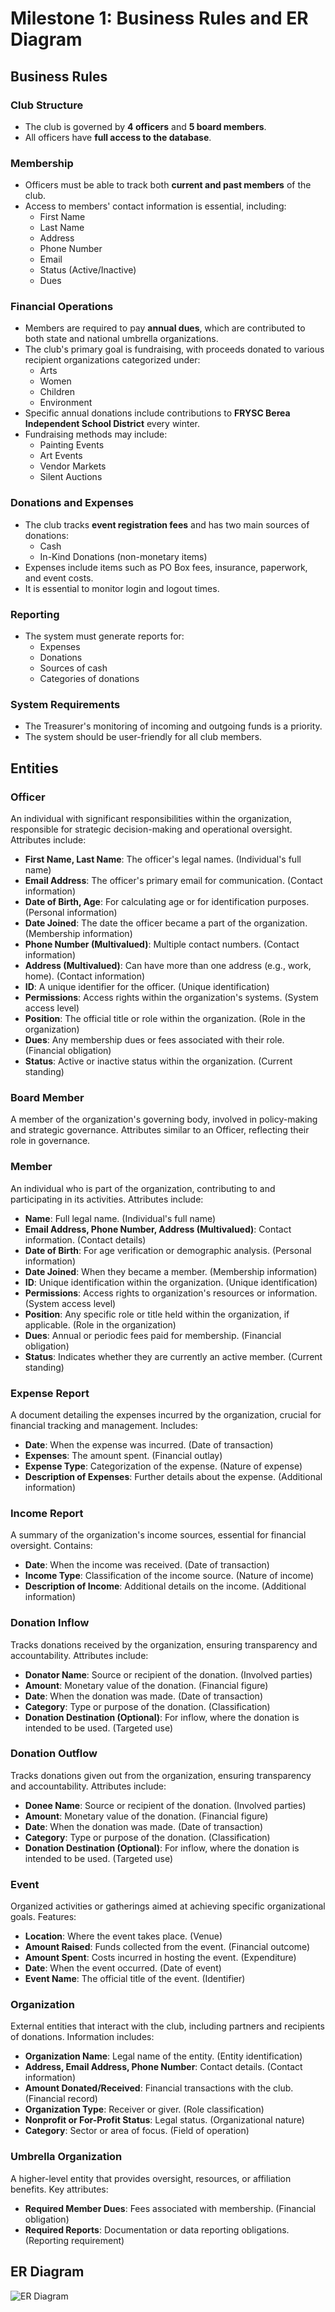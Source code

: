 # Milestone 1: Business Rules and ER Diagram

## Business Rules

### Club Structure
- The club is governed by **4 officers** and **5 board members**.
- All officers have **full access to the database**.

### Membership
- Officers must be able to track both **current and past members** of the club.
- Access to members' contact information is essential, including:
  - First Name
  - Last Name
  - Address
  - Phone Number
  - Email
  - Status (Active/Inactive)
  - Dues

### Financial Operations
- Members are required to pay **annual dues**, which are contributed to both state and national umbrella organizations.
- The club's primary goal is fundraising, with proceeds donated to various recipient organizations categorized under:
  - Arts
  - Women
  - Children
  - Environment
- Specific annual donations include contributions to **FRYSC Berea Independent School District** every winter.
- Fundraising methods may include:
  - Painting Events
  - Art Events
  - Vendor Markets
  - Silent Auctions

### Donations and Expenses
- The club tracks **event registration fees** and has two main sources of donations:
  - Cash
  - In-Kind Donations (non-monetary items)
- Expenses include items such as PO Box fees, insurance, paperwork, and event costs.
- It is essential to monitor login and logout times.

### Reporting
- The system must generate reports for:
  - Expenses
  - Donations
  - Sources of cash
  - Categories of donations

### System Requirements
- The Treasurer's monitoring of incoming and outgoing funds is a priority.
- The system should be user-friendly for all club members.

## Entities


### Officer
An individual with significant responsibilities within the organization, responsible for strategic decision-making and operational oversight. Attributes include:
- **First Name, Last Name**: The officer's legal names. (Individual's full name)
- **Email Address**: The officer's primary email for communication. (Contact information)
- **Date of Birth, Age**: For calculating age or for identification purposes. (Personal information)
- **Date Joined**: The date the officer became a part of the organization. (Membership information)
- **Phone Number (Multivalued)**: Multiple contact numbers. (Contact information)
- **Address (Multivalued)**: Can have more than one address (e.g., work, home). (Contact information)
- **ID**: A unique identifier for the officer. (Unique identification)
- **Permissions**: Access rights within the organization's systems. (System access level)
- **Position**: The official title or role within the organization. (Role in the organization)
- **Dues**: Any membership dues or fees associated with their role. (Financial obligation)
- **Status**: Active or inactive status within the organization. (Current standing)

### Board Member
A member of the organization's governing body, involved in policy-making and strategic governance. Attributes similar to an Officer, reflecting their role in governance.

### Member
An individual who is part of the organization, contributing to and participating in its activities. Attributes include:
- **Name**: Full legal name. (Individual's full name)
- **Email Address, Phone Number, Address (Multivalued)**: Contact information. (Contact details)
- **Date of Birth**: For age verification or demographic analysis. (Personal information)
- **Date Joined**: When they became a member. (Membership information)
- **ID**: Unique identification within the organization. (Unique identification)
- **Permissions**: Access rights to organization's resources or information. (System access level)
- **Position**: Any specific role or title held within the organization, if applicable. (Role in the organization)
- **Dues**: Annual or periodic fees paid for membership. (Financial obligation)
- **Status**: Indicates whether they are currently an active member. (Current standing)

### Expense Report
A document detailing the expenses incurred by the organization, crucial for financial tracking and management. Includes:
- **Date**: When the expense was incurred. (Date of transaction)
- **Expenses**: The amount spent. (Financial outlay)
- **Expense Type**: Categorization of the expense. (Nature of expense)
- **Description of Expenses**: Further details about the expense. (Additional information)

### Income Report
A summary of the organization's income sources, essential for financial oversight. Contains:
- **Date**: When the income was received. (Date of transaction)
- **Income Type**: Classification of the income source. (Nature of income)
- **Description of Income**: Additional details on the income. (Additional information)

### Donation Inflow
Tracks donations received by  the organization, ensuring transparency and accountability. Attributes include:
- **Donator Name**: Source or recipient of the donation. (Involved parties)
- **Amount**: Monetary value of the donation. (Financial figure)
- **Date**: When the donation was made. (Date of transaction)
- **Category**: Type or purpose of the donation. (Classification)
- **Donation Destination (Optional)**: For inflow, where the donation is intended to be used. (Targeted use)

### Donation Outflow
Tracks donations given out from the organization, ensuring transparency and accountability. Attributes include:
- **Donee Name**: Source or recipient of the donation. (Involved parties)
- **Amount**: Monetary value of the donation. (Financial figure)
- **Date**: When the donation was made. (Date of transaction)
- **Category**: Type or purpose of the donation. (Classification)
- **Donation Destination (Optional)**: For inflow, where the donation is intended to be used. (Targeted use)

### Event
Organized activities or gatherings aimed at achieving specific organizational goals. Features:
- **Location**: Where the event takes place. (Venue)
- **Amount Raised**: Funds collected from the event. (Financial outcome)
- **Amount Spent**: Costs incurred in hosting the event. (Expenditure)
- **Date**: When the event occurred. (Date of event)
- **Event Name**: The official title of the event. (Identifier)

### Organization
External entities that interact with the club, including partners and recipients of donations. Information includes:
- **Organization Name**: Legal name of the entity. (Entity identification)
- **Address, Email Address, Phone Number**: Contact details. (Contact information)
- **Amount Donated/Received**: Financial transactions with the club. (Financial record)
- **Organization Type**: Receiver or giver. (Role classification)
- **Nonprofit or For-Profit Status**: Legal status. (Organizational nature)
- **Category**: Sector or area of focus. (Field of operation)

### Umbrella Organization
A higher-level entity that provides oversight, resources, or affiliation benefits. Key attributes:
- **Required Member Dues**: Fees associated with membership. (Financial obligation)
- **Required Reports**: Documentation or data reporting obligations. (Reporting requirement)

## ER Diagram

![ER Diagram](./ER%20Diagram.jpg)


